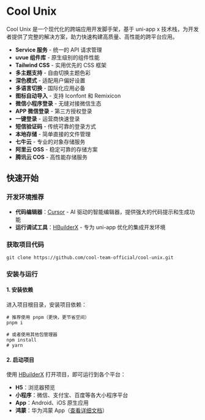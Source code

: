 # Cool Unix

Cool Unix 是一个现代化的跨端应用开发脚手架，基于 uni-app x 技术栈，为开发者提供了完整的解决方案，助力快速构建高质量、高性能的跨平台应用。

- **Service 服务** - 统一的 API 请求管理
- **uvue 组件库** - 原生级别的组件性能
- **Tailwind CSS** - 实用优先的 CSS 框架
- **多主题支持** - 自由切换主题色彩
- **深色模式** - 适配用户偏好设置
- **多语言切换** - 国际化应用必备
- **图标自动导入** - 支持 Iconfont 和 Remixicon
- **微信小程序登录** - 无缝对接微信生态
- **APP 微信登录** - 第三方授权登录
- **一键登录** - 运营商快速登录
- **短信验证码** - 传统可靠的登录方式
- **本地存储** - 简单直接的文件管理
- **七牛云** - 专业的对象存储服务
- **阿里云 OSS** - 稳定可靠的存储方案
- **腾讯云 COS** - 高性能存储服务

## 快速开始

### 开发环境推荐

- **代码编辑器**：[Cursor](https://cursor.com/cn) - AI 驱动的智能编辑器，提供强大的代码提示和生成功能
- **运行调试工具**：[HBuilderX](https://www.dcloud.io/hbuilderx.html) - 专为 uni-app 优化的集成开发环境

### 获取项目代码

```shell
git clone https://github.com/cool-team-official/cool-unix.git
```

### 安装与运行

#### 1. 安装依赖

进入项目根目录，安装项目依赖：

```shell
# 推荐使用 pnpm（更快，更节省空间）
pnpm i

# 或者使用其他包管理器
npm install
# yarn
```

#### 2. 启动项目

使用 [HBuilderX](https://www.dcloud.io/hbuilderx.html) 打开项目，即可运行到各个平台：

- **H5**：浏览器预览
- **小程序**：微信、支付宝、百度等各大小程序平台
- **App**：Android、iOS 原生应用
- **鸿蒙**：华为鸿蒙 App（[查看详细文档](https://uniapp.dcloud.net.cn/tutorial/harmony/runbuild.html)）
